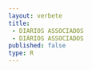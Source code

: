 ```yaml
---
layout: verbete
title:
 - DIARIOS ASSOCIADOS
 - DIÁRIOS ASSOCIADOS
published: false
type: R
---
```


